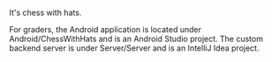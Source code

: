 It's chess with hats.

For graders, the Android application is located under Android/ChessWithHats and is an Android Studio project. The custom backend server is under Server/Server and is an IntelliJ Idea project.
